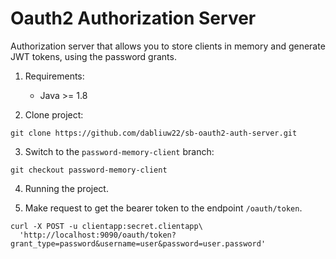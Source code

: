 # Oauth2 Authorization Server

Authorization server that allows you to store clients in memory and generate JWT tokens, using the password grants.

1. Requirements:
	* Java >= 1.8

2. Clone project:

```
git clone https://github.com/dabliuw22/sb-oauth2-auth-server.git
```

3. Switch to the `password-memory-client` branch:

```
git checkout password-memory-client
```

4. Running the project.

5. Make request to get the bearer token to the endpoint `/oauth/token`.

```
curl -X POST -u clientapp:secret.clientapp\
  'http://localhost:9090/oauth/token?grant_type=password&username=user&password=user.password'
```